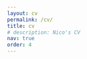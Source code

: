 ```yaml
---
layout: cv
permalink: /cv/
title: cv
# description: Nico's CV
nav: true
order: 4
---
```


<object data="/assets/pdf/Christianson_CV_10-20-23.pdf" width="100%" height="1000" type='application/pdf'/></object>
